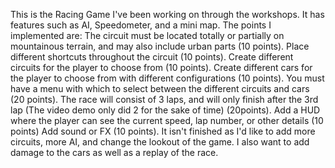 This is the Racing Game I've been working on through the workshops. It has features such as AI, Speedometer, and a mini map. The points I implemented are: The circuit must be located totally or partially on mountainous terrain, and may also include urban parts (10 points).
Place different shortcuts throughout the circuit (10 points).
Create different circuits for the player to choose from (10 points).
Create different cars for the player to choose from with different configurations (10 points).
You must have a menu with which to select between the different circuits and cars (20 points).
The race will consist of 3 laps, and will only finish after the 3rd lap (The video demo only did 2 for the sake of time) (20points).
Add a HUD where the player can see the current speed, lap number, or other details (10 points)
Add sound or FX (10 points). It isn't finished as I'd like to add more circuits, more AI, and change the lookout of the game. I also want to add damage to the cars as well as a replay of the race.